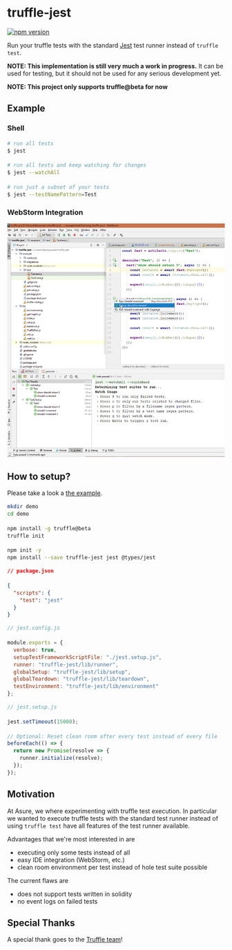 # truffle-jest

[![npm version](https://badge.fury.io/js/truffle-jest.svg)](https://badge.fury.io/js/truffle-jest)

Run your truffle tests with the standard [Jest](https://jestjs.io/docs/en/configuration)
test runner instead of `truffle test`.

**NOTE: This implementation is still very much a work in progress.** It
can be used for testing, but it should not be used for any
serious development yet.

**NOTE: This project only supports truffle@beta for now**

## Example

### Shell

```bash
# run all tests
$ jest

# run all tests and keep watching for changes
$ jest --watchAll

# run just a subset of your tests
$ jest --testNamePattern=Test
```

### WebStorm Integration

![Image of Webstorm and Tests](https://raw.githubusercontent.com/AsureFoundation/truffle-jest/master/screenshot.png)

## How to setup?

Please take a look a [the example](https://github.com/AsureFoundation/truffle-jest/tree/master/example).

```bash
mkdir demo
cd demo

npm install -g truffle@beta
truffle init

npm init -y
npm install --save truffle-jest jest @types/jest
```

```json
// package.json

{
  "scripts": {
    "test": "jest"
  }
}
```

```js
// jest.config.js

module.exports = {
  verbose: true,
  setupTestFrameworkScriptFile: "./jest.setup.js",
  runner: "truffle-jest/lib/runner",
  globalSetup: "truffle-jest/lib/setup",
  globalTeardown: "truffle-jest/lib/teardown",
  testEnvironment: "truffle-jest/lib/environment"
};
```

```js
// jest.setup.js

jest.setTimeout(15000);

// Optional: Reset clean room after every test instead of every file
beforeEach(() => {
  return new Promise(resolve => {
    runner.initialize(resolve);
  });
});
```

## Motivation

At Asure, we where experimenting with truffle test execution. In particular
we wanted to execute truffle tests with the standard test runner instead of
using `truffle test` have all features of the test runner available.

Advantages that we're most interested in are

- executing only some tests instead of all
- easy IDE integration (WebStorm, etc.)
- clean room environment per test instead of hole test suite possible

The current flaws are

- does not support tests written in solidity
- no event logs on failed tests

## Special Thanks

A special thank goes to the [Truffle team](https://truffleframework.com/)!
